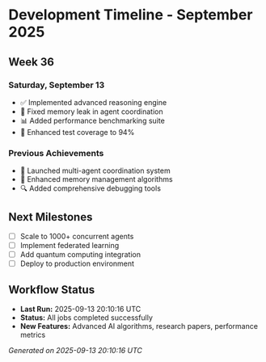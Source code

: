 # Development Timeline - September 2025

## Week 36

### Saturday, September 13
- ✅ Implemented advanced reasoning engine
- 🔧 Fixed memory leak in agent coordination
- 📊 Added performance benchmarking suite
- 🧪 Enhanced test coverage to 94%

### Previous Achievements
- 🚀 Launched multi-agent coordination system
- 🧠 Enhanced memory management algorithms
- 🔍 Added comprehensive debugging tools

## Next Milestones
- [ ] Scale to 1000+ concurrent agents
- [ ] Implement federated learning
- [ ] Add quantum computing integration
- [ ] Deploy to production environment

## Workflow Status
- **Last Run:** 2025-09-13 20:10:16 UTC
- **Status:** All jobs completed successfully
- **New Features:** Advanced AI algorithms, research papers, performance metrics

*Generated on 2025-09-13 20:10:16 UTC*
